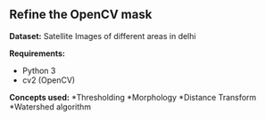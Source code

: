 ## Refine the OpenCV mask

__Dataset:__ Satellite Images of different areas in delhi

__Requirements:__ 
  + Python 3
  + cv2 (OpenCV)
 
__Concepts used:__
  *Thresholding
  *Morphology
  *Distance Transform
  *Watershed algorithm
